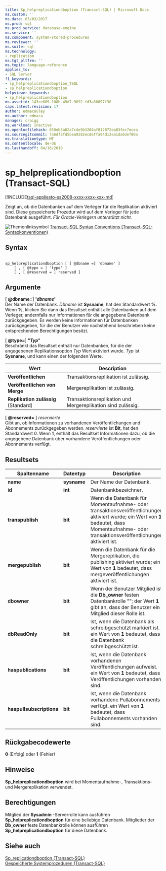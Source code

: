 ```yaml
---
title: Sp_helpreplicationdboption (Transact-SQL) | Microsoft Docs
ms.custom: ''
ms.date: 03/03/2017
ms.prod: sql
ms.prod_service: database-engine
ms.service: ''
ms.component: system-stored-procedures
ms.reviewer: ''
ms.suite: sql
ms.technology:
- replication
ms.tgt_pltfrm: ''
ms.topic: language-reference
applies_to:
- SQL Server
f1_keywords:
- sp_helpreplicationdboption_TSQL
- sp_helpreplicationdboption
helpviewer_keywords:
- sp_helpreplicationdboption
ms.assetid: 143ce689-108b-49d7-9892-fd3a86897f38
caps.latest.revision: 17
author: edmacauley
ms.author: edmaca
manager: craigg
ms.workload: Inactive
ms.openlocfilehash: 050eb8a82a7c4e9b3204af812072ea83fec7ecea
ms.sourcegitcommit: 7a6df3fd5bea9282ecdeffa94d13ea1da6def80a
ms.translationtype: MT
ms.contentlocale: de-DE
ms.lasthandoff: 04/16/2018
---
```

# <a name="sphelpreplicationdboption-transact-sql"></a>sp_helpreplicationdboption (Transact-SQL)
[!INCLUDE[tsql-appliesto-ss2008-xxxx-xxxx-xxx-md](../../includes/tsql-appliesto-ss2008-xxxx-xxxx-xxx-md.md)]

  Zeigt an, ob die Datenbanken auf dem Verleger für die Replikation aktiviert sind. Diese gespeicherte Prozedur wird auf dem Verleger für jede Datenbank ausgeführt. *Für Oracle-Verlegern unterstützt nicht.*  
  
 ![Themenlinksymbol](../../database-engine/configure-windows/media/topic-link.gif "Topic link icon") [Transact-SQL Syntax Conventions (Transact-SQL-Syntaxkonventionen)](../../t-sql/language-elements/transact-sql-syntax-conventions-transact-sql.md)  
  
## <a name="syntax"></a>Syntax  
  
```  
  
sp_helpreplicationdboption [ [ @dbname =] 'dbname' ]  
    [ , [ @type = ] 'type' ]  
    [ , [ @reserved = ] reserved ]  
```  
  
## <a name="arguments"></a>Argumente  
 [ **@dbname=**] **'***dbname***'**  
 Der Name der Datenbank. *Dbname* ist **Sysname**, hat den Standardwert **%**. Wenn **%**, klicken Sie dann das Resultset enthält alle Datenbanken auf dem Verleger, andernfalls nur Informationen für die angegebene Datenbank zurückgegeben. Es werden keine Informationen für Datenbanken zurückgegeben, für die der Benutzer wie nachstehend beschrieben keine entsprechenden Berechtigungen besitzt.  
  
 [  **@type=**] **"***Typ***"**  
 Beschränkt das Resultset enthält nur Datenbanken, für die der angegebenen Replikationsoption *Typ* Wert aktiviert wurde. *Typ* ist **Sysname**, und kann einen der folgenden Werte.  
  
|Wert|Description|  
|-----------|-----------------|  
|**Veröffentlichen**|Transaktionsreplikation ist zulässig.|  
|**Veröffentlichen von Merge**|Mergereplikation ist zulässig.|  
|**Replikation zulässig** (Standard)|Transaktionsreplikation und Mergereplikation sind zulässig.|  
  
 [  **@reserved=** ] *reservierte*  
 Gibt an, ob Informationen zu vorhandenen Veröffentlichungen und Abonnements zurückgegeben werden. *reservierte* ist **Bit**, hat den Standardwert 0. Wenn **1**, enthält das Resultset Informationen dazu, ob die angegebene Datenbank über vorhandene Veröffentlichungen oder Abonnements verfügt.  
  
## <a name="result-sets"></a>Resultsets  
  
|Spaltenname|Datentyp|Description|  
|-----------------|---------------|-----------------|  
|**name**|**sysname**|Der Name der Datenbank.|  
|**id**|**int**|Datenbankbezeichner.|  
|**transpublish**|**bit**|Wenn die Datenbank für Momentaufnahme- oder transaktionsveröffentlichungen aktiviert wurde; ein Wert von **1** bedeutet, dass Momentaufnahme- oder transaktionsveröffentlichungen aktiviert ist.|  
|**mergepublish**|**bit**|Wenn die Datenbank für die Mergereplikation, die publishing aktiviert wurde; ein Wert von **1** bedeutet, dass mergeveröffentlichungen aktiviert ist.|  
|**dbowner**|**bit**|Wenn der Benutzer Mitglied ist die **Db_owner** festen Datenbankrolle ""; der Wert **1** gibt an, dass der Benutzer ein Mitglied dieser Rolle ist.|  
|**dbReadOnly**|**bit**|Ist, wenn die Datenbank als schreibgeschützt markiert ist. ein Wert von **1** bedeutet, dass die Datenbank schreibgeschützt ist.|  
|**haspublications**|**bit**|Ist, wenn die Datenbank vorhandenen Veröffentlichungen aufweist. ein Wert von **1** bedeutet, dass Veröffentlichungen vorhanden sind.|  
|**haspullsubscriptions**|**bit**|Ist, wenn die Datenbank vorhandene Pullabonnements verfügt. ein Wert von **1** bedeutet, dass Pullabonnements vorhanden sind.|  
  
## <a name="return-code-values"></a>Rückgabecodewerte  
 **0** (Erfolg) oder **1** (Fehler)  
  
## <a name="remarks"></a>Hinweise  
 **Sp_helpreplicationdboption** wird bei Momentaufnahme-, Transaktions- und Mergereplikation verwendet.  
  
## <a name="permissions"></a>Berechtigungen  
 Mitglied der **Sysadmin** -Serverrolle kann ausführen **Sp_helpreplicationdboption** für eine beliebige Datenbank. Mitglieder der **Db_owner** feste Datenbankrolle können ausführen **Sp_helpreplicationdboption** für diese Datenbank.  
  
## <a name="see-also"></a>Siehe auch  
 [Sp_replicationdboption &#40;Transact-SQL&#41;](../../relational-databases/system-stored-procedures/sp-replicationdboption-transact-sql.md)   
 [Gespeicherte Systemprozeduren &#40;Transact-SQL&#41;](../../relational-databases/system-stored-procedures/system-stored-procedures-transact-sql.md)  
  
  
